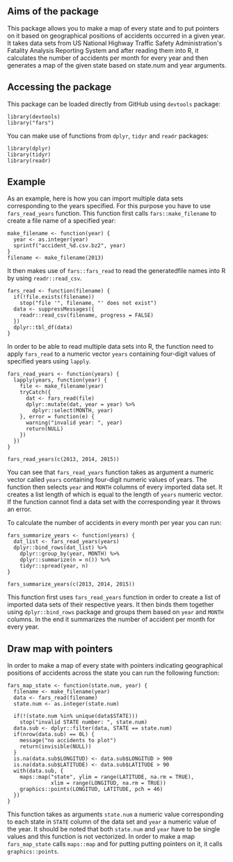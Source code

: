 ## Aims of the package

This package allows you to make a map of every state and to put pointers on it 
based on geographical positions of accidents occurred in a given year. It takes
data sets from US National Highway Traffic Safety Administration's Fatality 
Analysis Reporting System and after reading them into R, it calculates the 
number of accidents per month for every year and then generates a map of the 
given state based on state.num and year arguments. 

## Accessing the package

This package can be loaded directly from GitHub using `devtools` package: 

```{r eval = FALSE}
library(devtools)
library("fars")
```

You can make use of functions from `dplyr`, `tidyr` and `readr` packages:

```{r eval = TRUE, message = FALSE}
library(dplyr)
library(tidyr)
library(readr)
```

## Example

As an example, here is how you can import multiple data sets corresponding to 
the years specified. For this purpose you have to use `fars_read_years` function.
This function first calls `fars::make_filename` to create a file name of a 
specified year:

```{r make_filename, message = FALSE}
make_filename <- function(year) {
  year <- as.integer(year)
  sprintf("accident_%d.csv.bz2", year)
}
filename <- make_filename(2013)
```

It then makes use of `fars::fars_read` to read the generatedfile names into R by
using `readr::read_csv`.

```{r fars_read, message = FALSE}
fars_read <- function(filename) {
  if(!file.exists(filename))
    stop("file '", filename, "' does not exist")
  data <- suppressMessages({
    readr::read_csv(filename, progress = FALSE)
  })
  dplyr::tbl_df(data)
}

```

In order to be able to read multiple data sets into R, the function need to apply `fars_read` to a numeric vector `years` containing four-digit values of specified
years using `lapply`.

```{r fars_read_years}
fars_read_years <- function(years) {
  lapply(years, function(year) {
    file <- make_filename(year)
    tryCatch({
      dat <- fars_read(file)
      dplyr::mutate(dat, year = year) %>%
        dplyr::select(MONTH, year)
    }, error = function(e) {
      warning("invalid year: ", year)
      return(NULL)
    })
  })
}

fars_read_years(c(2013, 2014, 2015))
```

You can see that `fars_read_years` function takes as argument a numeric 
vector called `years` containing four-digit numeric values of years.  The 
function then selects `year` and `MONTH` columns of every imported data set. 
It creates a list length of which is equal to the length of `years` numeric 
vector. If the function cannot find a data set with the corresponding year 
it throws an error. 

To calculate the number of accidents in every month per year you can run:

```{r fars_summarize_years}
fars_summarize_years <- function(years) {
  dat_list <- fars_read_years(years)
  dplyr::bind_rows(dat_list) %>%
    dplyr::group_by(year, MONTH) %>%
    dplyr::summarize(n = n()) %>%
    tidyr::spread(year, n)
}

fars_summarize_years(c(2013, 2014, 2015))
```

This function first uses `fars_read_years` function in order to create a list 
of imported data sets of their respective years. It then binds them together 
using `dplyr::bind_rows` package and groups them based on `year` and `MONTH`
columns. In the end it summarizes the number of accident per month for every
year.

## Draw map with pointers

In order to make a map of every state with pointers indicating geographical 
positions of accidents across the state you can run the following function:

```{r fars_map_state}
fars_map_state <- function(state.num, year) {
  filename <- make_filename(year)
  data <- fars_read(filename)
  state.num <- as.integer(state.num)

  if(!(state.num %in% unique(data$STATE)))
    stop("invalid STATE number: ", state.num)
  data.sub <- dplyr::filter(data, STATE == state.num)
  if(nrow(data.sub) == 0L) {
    message("no accidents to plot")
    return(invisible(NULL))
  }
  is.na(data.sub$LONGITUD) <- data.sub$LONGITUD > 900
  is.na(data.sub$LATITUDE) <- data.sub$LATITUDE > 90
  with(data.sub, {
    maps::map("state", ylim = range(LATITUDE, na.rm = TRUE),
              xlim = range(LONGITUD, na.rm = TRUE))
    graphics::points(LONGITUD, LATITUDE, pch = 46)
  })
}

```

This function takes as arguments `state.num` a numeric value corresponding to 
each state in `STATE` column of the data set and `year` a numeric value of 
the year. It should be noted that both `state.num` and `year` have to be single
values and this function is not vectorized. 
In order to make a map `fars_map_state` calls `maps::map` and for putting
putting pointers on it, it calls `graphics::points`.
